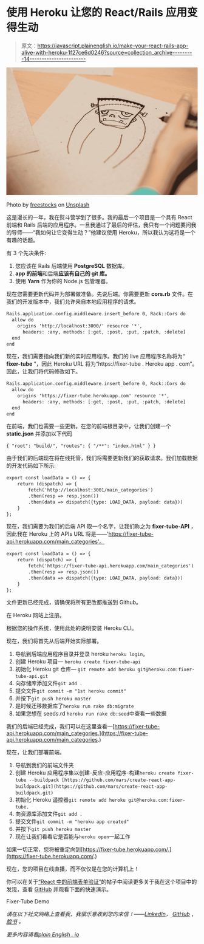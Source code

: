 # 使用 Heroku 让您的 React/Rails 应用变得生动

> 原文：<https://javascript.plainenglish.io/make-your-react-rails-app-alive-with-heroku-1f27ce6d0246?source=collection_archive---------14----------------------->

![](img/b631812a0e8e00e580692ee1c6ba86e0.png)

Photo by [freestocks](https://unsplash.com/@freestocks?utm_source=medium&utm_medium=referral) on [Unsplash](https://unsplash.com?utm_source=medium&utm_medium=referral)

这是漫长的一年，我在熨斗营学到了很多。我的最后一个项目是一个具有 React 前端和 Rails 后端的应用程序。一旦我通过了最后的评估，我只有一个问题要问我的导师——“我如何让它变得生动？”他建议使用 Heroku，所以我认为这将是一个有趣的话题。

有 3 个先决条件:

1.  您应该在 Rails 后端使用 **PostgreSQL** 数据库。
2.  **app 的前端**和后端**应该有自己的 git **库**。**
3.  使用 **Yarn** 作为你的 Node.js 包管理器。

现在您需要更新代码并为部署做准备。先说后端。你需要更新 **cors.rb** 文件。在我们的开发版本中，我们允许来自本地应用程序的请求。

```
Rails.application.config.middleware.insert_before 0, Rack::Cors do
  allow do
    origins 'http://localhost:3000/' resource '*',
      headers: :any, methods: [:get, :post, :put, :patch, :delete]
  end
end
```

现在，我们需要指向我们新的实时应用程序。我们的 live 应用程序名称将为“ **fixer-tube** ”，因此 Heroku URL 将为“https://fixer-tube . Heroku app . com”。因此，让我们将代码修改如下。

```
Rails.application.config.middleware.insert_before 0, Rack::Cors do
  allow do
    origins 'https://fixer-tube.herokuapp.com' resource '*',
      headers: :any, methods: [:get, :post, :put, :patch, :delete]
  end
end
```

在前端，我们也需要一些更新。在您的前端根目录中，让我们创建一个 **static.json** 并添加以下代码

```
{ "root": "build/", "routes": { "/**": "index.html" } }
```

由于我们的后端现在将在线托管，我们将需要更新我们的获取请求。我们加载数据的开发代码如下所示:

```
export const loadData = () => {
    return (dispatch) => {
        fetch('http://localhost:3001/main_categories')
        .then(resp => resp.json())
        .then(data => dispatch({type: LOAD_DATA, payload: data}))
    }
};
```

现在，我们需要为我们的后端 API 取一个名字，让我们称之为 **fixer-tube-API** ，因此我在 Heroku 上的 APIs URL 将是——'https://fixer-tube-api.herokuapp.com/main_categories'。

```
export const loadData = () => {
    return (dispatch) => {
        fetch('https://fixer-tube-api.herokuapp.com/main_categories')
        .then(resp => resp.json())
        .then(data => dispatch({type: LOAD_DATA, payload: data}))
    }
};
```

文件更新已经完成，请确保将所有更改都推送到 Github。

在 Heroku 网站上注册。

根据您的操作系统，使用此处的说明安装 Heroku CLI。

现在，我们将首先从后端开始实际部署。

1.  导航到后端应用程序目录并登录 heroku `heroku login`。
2.  创建 Heroku 项目— `heroku create fixer-tube-api`
3.  初始化 Heroku git 仓库— `git remote add heroku git@heroku.com:fixer-tube-api.git`
4.  向存储库添加文件`git add .`
5.  提交文件`git commit -m "1st heroku commit"`
6.  并按下`git push heroku master`
7.  是时候迁移数据库了`heroku run rake db:migrate`
8.  如果您想在 seeds.rd `heroku run rake db:seed`中查看一些数据

我们的后端已经完成，我们可以在这里查看—[https://fixer-tube-api.herokuapp.com/main_categories.](https://fixer-tube-api.herokuapp.com/main_categories.)

现在，让我们部署前端。

1.  导航到我们的前端文件夹
2.  创建 Heroku 应用程序集以创建-反应-应用程序-构建`heroku create fixer-tube --buildpack [https://github.com/mars/create-react-app-buildpack.git](https://github.com/mars/create-react-app-buildpack.git)`
3.  初始化 Heroku 遥控器`git remote add heroku git@heroku.com:fixer-tube.`
4.  向资源库添加文件`git add .`
5.  提交文件`git commit -m "heroku app created"`
6.  并按下`git push heroku master`
7.  现在让我们看看它是否能与`heroku open`一起工作

如果一切正常，您将被重定向到[https://fixer-tube.herokuapp.com/.](https://fixer-tube.herokuapp.com/.)

现在，您的项目在线直播，而不仅仅是在您的计算机上！

你可以在关于[“React 中的前端表单验证”](https://nicksolonyy.medium.com/front-end-form-validation-in-react-33595dec8d6f?sk=b6a12799b8a6076aa51715f92f6088e9)的帖子中阅读更多关于我在这个项目中的发现，查看 [GitHub](https://github.com/nicksolony/fixer-tube) 并观看下面的快速演示。

Fixer-Tube Demo

*请在以下社交网络上查看我，我很乐意收到您的来信！——*[*LinkedIn*](https://www.linkedin.com/in/nick-solonyy/)*，* [*GitHub*](https://github.com/nicksolony) ， [*脸书*](https://www.facebook.com/nick.solony) *。*

*更多内容请看*[*plain English . io*](http://plainenglish.io/)